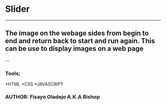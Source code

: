 # Slider
---
## The image on the webage sides from begin to end and return back to start and run again. This can be use to display images on a web page
--
### Tools;
*HTML
*CSS
*JAVASCRIPT
### AUTHOR: Fisayo Oladejo A.K.A Bishop 
